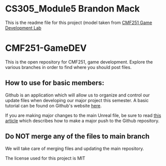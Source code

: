 # CS305_Module5 Brandon Mack
This is the readme file for this project (model taken from [CMF251 Game Development Lab](https://github.com/infinity3arc3/CMF251-GameDEV)

# CMF251-GameDEV
This is the open repository for CMF251, game development. Explore the various branches in order to find where you should post files.

## How to use for basic members:
Github is an application which will allow us to organize and control our update files when developing our major project this semester.
A basic tutorial can be found on Github's website [here](https://docs.github.com/en/get-started/quickstart/hello-world).

If you are making major changes to the main Unreal file, be sure to read [this article](https://docs.github.com/en/get-started/importing-your-projects-to-github/importing-source-code-to-github/adding-locally-hosted-code-to-github) which describes how to make a major push to the Github repository.

## Do NOT merge any of the files to main branch
We will take care of merging files and updating the main repository.

The license used for this project is MIT

